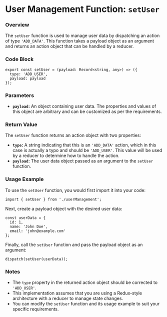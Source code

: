 **User Management Function: `setUser`**
=====================================

### Overview

The `setUser` function is used to manage user data by dispatching an action of type `'ADD_DATA'`. This function takes a payload object as an argument and returns an action object that can be handled by a reducer.

### Code Block
```
export const setUser = (payload: Record<string, any>) => ({
  type: 'ADD_USER',
  payload: payload
});
```

### Parameters

* **`payload`:** An object containing user data. The properties and values of this object are arbitrary and can be customized as per the requirements.

### Return Value

The `setUser` function returns an action object with two properties:

* **`type`:** A string indicating that this is an `'ADD_DATA'` action, which in this case is actually a typo and should be `'ADD_USER'`. This value will be used by a reducer to determine how to handle the action.
* **`payload`:** The user data object passed as an argument to the `setUser` function.

### Usage Example

To use the `setUser` function, you would first import it into your code:
```
import { setUser } from './userManagement';
```
Next, create a payload object with the desired user data:
```
const userData = {
  id: 1,
  name: 'John Doe',
  email: 'john@example.com'
};
```
Finally, call the `setUser` function and pass the payload object as an argument:
```
dispatch(setUser(userData));
```

### Notes

* The `type` property in the returned action object should be corrected to `'ADD_USER'`.
* This implementation assumes that you are using a Redux-style architecture with a reducer to manage state changes.
* You can modify the `setUser` function and its usage example to suit your specific requirements.